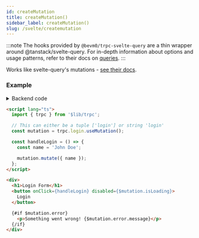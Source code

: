 ```yaml
---
id: createMutation
title: createMutation()
sidebar_label: createMutation()
slug: /svelte/createmutation
---
```


:::note
The hooks provided by `@bevm0/trpc-svelte-query` are a thin wrapper around @tanstack/svelte-query.
For in-depth information about options and usage patterns,
refer to their docs on [queries](https://tanstack.com/query/v4/docs/svelte/overview#available-functions).
:::

Works like svelte-query's mutations - 
[see their docs](https://tanstack.com/query/v4/docs/svelte/examples/svelte/optimistic-updates-typescript).

### Example

<details><summary>Backend code</summary>

```tsx title='src/lib/server/trpc.ts'
import { z } from 'zod';
import { initTRPC } from '@trpc/server';

export const t = initTRPC.create();

export const appRouter = t.router({
  // Create procedure at path 'login'
  // The syntax is identical to creating queries
  login: t.procedure
    // using zod schema to validate and infer input values
    .input(
      z.object({
        name: z.string(),
      }),
    )
    .mutation(({ input }) => {
      // Here some login stuff would happen
      return {
        user: {
          name: input.name,
          role: 'ADMIN',
        },
      };
    }),
});
```

</details>

```html title='src/routes/+page.svelte'
<script lang="ts">
  import { trpc } from '$lib/trpc';

  // This can either be a tuple ['login'] or string 'login'
  const mutation = trpc.login.useMutation();

  const handleLogin = () => {
    const name = 'John Doe';

    mutation.mutate({ name });
  };
</script>

<div>
  <h1>Login Form</h1>
  <button onClick={handleLogin} disabled={$mutation.isLoading}>
    Login
  </button>

  {#if $mutation.error}
    <p>Something went wrong! {$mutation.error.message}</p>
  {/if}
</div>
```
